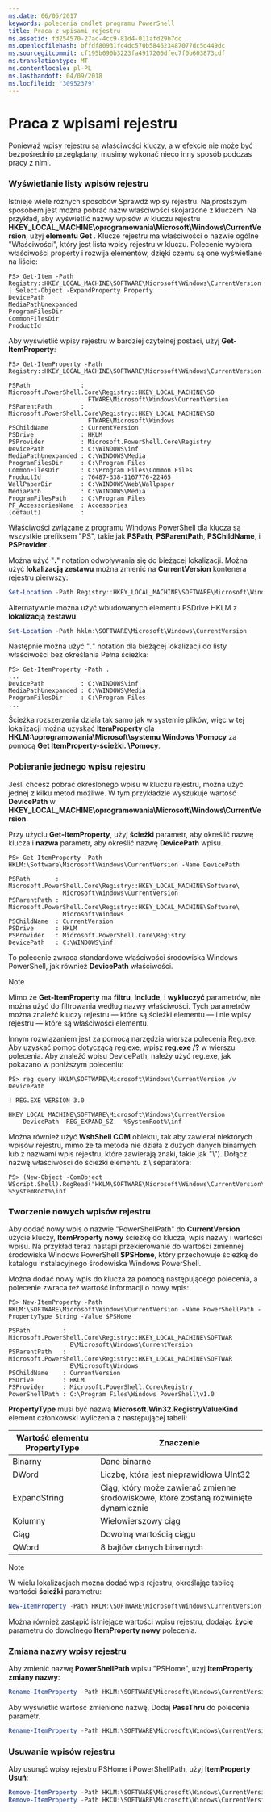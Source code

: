 ```yaml
---
ms.date: 06/05/2017
keywords: polecenia cmdlet programu PowerShell
title: Praca z wpisami rejestru
ms.assetid: fd254570-27ac-4cc9-81d4-011afd29b7dc
ms.openlocfilehash: bffdf80931fc4dc570b584623487077dc5d449dc
ms.sourcegitcommit: cf195b090b3223fa4917206dfec7f0b603873cdf
ms.translationtype: MT
ms.contentlocale: pl-PL
ms.lasthandoff: 04/09/2018
ms.locfileid: "30952379"
---
```

# <a name="working-with-registry-entries"></a>Praca z wpisami rejestru

Ponieważ wpisy rejestru są właściwości kluczy, a w efekcie nie może być bezpośrednio przeglądany, musimy wykonać nieco inny sposób podczas pracy z nimi.

### <a name="listing-registry-entries"></a>Wyświetlanie listy wpisów rejestru

Istnieje wiele różnych sposobów Sprawdź wpisy rejestru. Najprostszym sposobem jest można pobrać nazw właściwości skojarzone z kluczem. Na przykład, aby wyświetlić nazwy wpisów w kluczu rejestru **HKEY_LOCAL_MACHINE\\oprogramowania\\Microsoft\\Windows\\CurrentVersion**, użyj **elementu Get** . Klucze rejestru ma właściwości o nazwie ogólne "Właściwości", który jest lista wpisy rejestru w kluczu. Polecenie wybiera właściwości property i rozwija elementów, dzięki czemu są one wyświetlane na liście:

```
PS> Get-Item -Path Registry::HKEY_LOCAL_MACHINE\SOFTWARE\Microsoft\Windows\CurrentVersion | Select-Object -ExpandProperty Property
DevicePath
MediaPathUnexpanded
ProgramFilesDir
CommonFilesDir
ProductId
```

Aby wyświetlić wpisy rejestru w bardziej czytelnej postaci, użyj **Get-ItemProperty**:

```
PS> Get-ItemProperty -Path Registry::HKEY_LOCAL_MACHINE\SOFTWARE\Microsoft\Windows\CurrentVersion

PSPath              : Microsoft.PowerShell.Core\Registry::HKEY_LOCAL_MACHINE\SO
                      FTWARE\Microsoft\Windows\CurrentVersion
PSParentPath        : Microsoft.PowerShell.Core\Registry::HKEY_LOCAL_MACHINE\SO
                      FTWARE\Microsoft\Windows
PSChildName         : CurrentVersion
PSDrive             : HKLM
PSProvider          : Microsoft.PowerShell.Core\Registry
DevicePath          : C:\WINDOWS\inf
MediaPathUnexpanded : C:\WINDOWS\Media
ProgramFilesDir     : C:\Program Files
CommonFilesDir      : C:\Program Files\Common Files
ProductId           : 76487-338-1167776-22465
WallPaperDir        : C:\WINDOWS\Web\Wallpaper
MediaPath           : C:\WINDOWS\Media
ProgramFilesPath    : C:\Program Files
PF_AccessoriesName  : Accessories
(default)           :
```

Właściwości związane z programu Windows PowerShell dla klucza są wszystkie prefiksem "PS", takie jak **PSPath**, **PSParentPath**, **PSChildName**, i **PSProvider** .

Można użyć "**.**" notation odwoływania się do bieżącej lokalizacji. Można użyć **lokalizacją zestawu** można zmienić na **CurrentVersion** kontenera rejestru pierwszy:

```powershell
Set-Location -Path Registry::HKEY_LOCAL_MACHINE\SOFTWARE\Microsoft\Windows\CurrentVersion
```

Alternatywnie można użyć wbudowanych elementu PSDrive HKLM z **lokalizacją zestawu**:

```powershell
Set-Location -Path hklm:\SOFTWARE\Microsoft\Windows\CurrentVersion
```

Następnie można użyć "**.**" notation dla bieżącej lokalizacji do listy właściwości bez określania Pełna ścieżka:

```
PS> Get-ItemProperty -Path .
...
DevicePath          : C:\WINDOWS\inf
MediaPathUnexpanded : C:\WINDOWS\Media
ProgramFilesDir     : C:\Program Files
...
```

Ścieżka rozszerzenia działa tak samo jak w systemie plików, więc w tej lokalizacji można uzyskać **ItemProperty** dla **HKLM:\\oprogramowania\\Microsoft\\systemu Windows \\Pomocy** za pomocą **Get ItemProperty-ścieżki. \\Pomocy**.

### <a name="getting-a-single-registry-entry"></a>Pobieranie jednego wpisu rejestru

Jeśli chcesz pobrać określonego wpisu w kluczu rejestru, można użyć jednej z kilku metod możliwe. W tym przykładzie wyszukuje wartość **DevicePath** w **HKEY_LOCAL_MACHINE\\oprogramowania\\Microsoft\\Windows\\CurrentVersion**.

Przy użyciu **Get-ItemProperty**, użyj **ścieżki** parametr, aby określić nazwę klucza i **nazwa** parametr, aby określić nazwę **DevicePath** wpisu.

```
PS> Get-ItemProperty -Path HKLM:\Software\Microsoft\Windows\CurrentVersion -Name DevicePath

PSPath       : Microsoft.PowerShell.Core\Registry::HKEY_LOCAL_MACHINE\Software\
               Microsoft\Windows\CurrentVersion
PSParentPath : Microsoft.PowerShell.Core\Registry::HKEY_LOCAL_MACHINE\Software\
               Microsoft\Windows
PSChildName  : CurrentVersion
PSDrive      : HKLM
PSProvider   : Microsoft.PowerShell.Core\Registry
DevicePath   : C:\WINDOWS\inf
```

To polecenie zwraca standardowe właściwości środowiska Windows PowerShell, jak również **DevicePath** właściwości.

> [!NOTE]
> Mimo że **Get-ItemProperty** ma **filtru**, **Include**, i **wykluczyć** parametrów, nie można użyć do filtrowania według nazwy właściwości. Tych parametrów można znaleźć kluczy rejestru — które są ścieżki elementu — i nie wpisy rejestru — które są właściwości elementu.

Innym rozwiązaniem jest za pomocą narzędzia wiersza polecenia Reg.exe. Aby uzyskać pomoc dotyczącą reg.exe, wpisz **reg.exe /?** w wierszu polecenia. Aby znaleźć wpisu DevicePath, należy użyć reg.exe, jak pokazano w poniższym poleceniu:

```
PS> reg query HKLM\SOFTWARE\Microsoft\Windows\CurrentVersion /v DevicePath

! REG.EXE VERSION 3.0

HKEY_LOCAL_MACHINE\SOFTWARE\Microsoft\Windows\CurrentVersion
    DevicePath  REG_EXPAND_SZ   %SystemRoot%\inf
```

Można również użyć **WshShell COM** obiektu, tak aby zawierał niektórych wpisów rejestru, mimo że ta metoda nie działa z dużych danych binarnych lub z nazwami wpis rejestru, które zawierają znaki, takie jak "\\"). Dołącz nazwę właściwości do ścieżki elementu z \\ separatora:

```
PS> (New-Object -ComObject WScript.Shell).RegRead("HKLM\SOFTWARE\Microsoft\Windows\CurrentVersion\DevicePath")
%SystemRoot%\inf
```

### <a name="creating-new-registry-entries"></a>Tworzenie nowych wpisów rejestru

Aby dodać nowy wpis o nazwie "PowerShellPath" do **CurrentVersion** użycie kluczy, **ItemProperty nowy** ścieżkę do klucza, wpis nazwy i wartości wpisu. Na przykład teraz nastąpi przekierowanie do wartości zmiennej środowiska Windows PowerShell **$PSHome**, który przechowuje ścieżkę do katalogu instalacyjnego środowiska Windows PowerShell.

Można dodać nowy wpis do klucza za pomocą następującego polecenia, a polecenie zwraca też wartość informacji o nowy wpis:

```
PS> New-ItemProperty -Path HKLM:\SOFTWARE\Microsoft\Windows\CurrentVersion -Name PowerShellPath -PropertyType String -Value $PSHome

PSPath         : Microsoft.PowerShell.Core\Registry::HKEY_LOCAL_MACHINE\SOFTWAR
                 E\Microsoft\Windows\CurrentVersion
PSParentPath   : Microsoft.PowerShell.Core\Registry::HKEY_LOCAL_MACHINE\SOFTWAR
                 E\Microsoft\Windows
PSChildName    : CurrentVersion
PSDrive        : HKLM
PSProvider     : Microsoft.PowerShell.Core\Registry
PowerShellPath : C:\Program Files\Windows PowerShell\v1.0
```

**PropertyType** musi być nazwą **Microsoft.Win32.RegistryValueKind** element członkowski wyliczenia z następującej tabeli:

|Wartość elementu PropertyType|Znaczenie|
|----------------------|-----------|
|Binarny|Dane binarne|
|DWord|Liczbę, która jest nieprawidłowa UInt32|
|ExpandString|Ciąg, który może zawierać zmienne środowiskowe, które zostaną rozwinięte dynamicznie|
|Kolumny|Wielowierszowy ciąg|
|Ciąg|Dowolną wartością ciągu|
|QWord|8 bajtów danych binarnych|

> [!NOTE]
> W wielu lokalizacjach można dodać wpis rejestru, określając tablicę wartości **ścieżki** parametru:

```powershell
New-ItemProperty -Path HKLM:\SOFTWARE\Microsoft\Windows\CurrentVersion, HKCU:\SOFTWARE\Microsoft\Windows\CurrentVersion -Name PowerShellPath -PropertyType String -Value $PSHome
```

Można również zastąpić istniejące wartości wpisu rejestru, dodając **życie** parametru do dowolnego **ItemProperty nowy** polecenia.

### <a name="renaming-registry-entries"></a>Zmiana nazwy wpisy rejestru

Aby zmienić nazwę **PowerShellPath** wpisu "PSHome", użyj **ItemProperty zmiany nazwy**:

```powershell
Rename-ItemProperty -Path HKLM:\SOFTWARE\Microsoft\Windows\CurrentVersion -Name PowerShellPath -NewName PSHome
```

Aby wyświetlić wartość zmieniono nazwę, Dodaj **PassThru** do polecenia parametr.

```powershell
Rename-ItemProperty -Path HKLM:\SOFTWARE\Microsoft\Windows\CurrentVersion -Name PowerShellPath -NewName PSHome -passthru
```

### <a name="deleting-registry-entries"></a>Usuwanie wpisów rejestru

Aby usunąć wpisy rejestru PSHome i PowerShellPath, użyj **ItemProperty Usuń**:

```powershell
Remove-ItemProperty -Path HKLM:\SOFTWARE\Microsoft\Windows\CurrentVersion -Name PSHome
Remove-ItemProperty -Path HKCU:\SOFTWARE\Microsoft\Windows\CurrentVersion -Name PowerShellPath
```